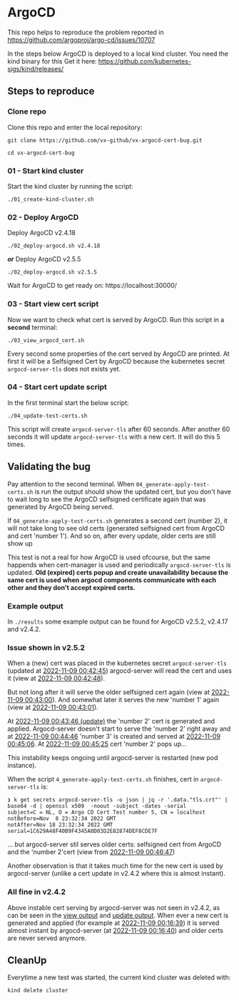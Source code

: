 # ArgoCD 

This repo helps to reproduce the problem reported in https://github.com/argoproj/argo-cd/issues/10707

In the steps below ArgoCD is deployed to a local kind cluster. You need the kind binary for this Get it here: https://github.com/kubernetes-sigs/kind/releases/

## Steps to reproduce

### Clone repo
Clone this repo and enter the local repository:
```
git clone https://github.com/vx-github/vx-argocd-cert-bug.git

cd vx-argocd-cert-bug
```

### 01 - Start kind cluster

Start the kind cluster by running the script:
```
./01_create-kind-cluster.sh
```

### 02 - Deploy ArgoCD
Deploy ArgoCD v2.4.18
```
./02_deploy-argocd.sh v2.4.18
```
***or***
Deploy ArgoCD v2.5.5
```
./02_deploy-argocd.sh v2.5.5
```

Wait for ArgoCD to get ready on: https://localhost:30000/

### 03 - Start view cert script
Now we want to check what cert is served by ArgoCD. Run this script in a **second** terminal:
```
./03_view_argocd_cert.sh
```
Every second some properties of the cert served by ArgoCD are printed. At first it will be a Selfsigned Cert by ArgoCD because the kubernetes secret `argocd-server-tls` does not exists yet.

### 04 - Start cert update script
In the first terminal start the below script:
```
./04_update-test-certs.sh
```
This script will create `argocd-server-tls` after 60 seconds. After another 60 seconds it will update `argocd-server-tls` with a new cert. It will do this 5 times.

## Validating the bug

Pay attention to the second terminal. When `04_generate-apply-test-certs.sh` is run the output should show the updated cert, but you don't have to wait long to see the ArgoCD selfsigned certificate again that was generated by ArgoCD being served.

If `04_generate-apply-test-certs.sh` generates a second cert (number 2), it will not take long to see old certs (generated selfsigned cert from ArgoCD and cert 'number 1'). And so on, after every update, older certs are still show up

This test is not a real for how ArgoCD is used ofcourse, but the same happends when cert-manager is used and periodically `argocd-server-tls` is updated. **Old (expired) certs popup and create unavailability because the same cert is used when argocd components communicate with each other and they don't accept expired certs.**

### Example output

In `./results` some example output can be found for ArgoCD v2.5.2, v2.4.17 and v2.4.2.

### Issue shown in v2.5.2
When a (new) cert was placed in the kubernetes secret `argocd-server-tls` (updated at [2022-11-09 00:42:45](./results/output-update-cert_argocd-v2.5.2.log)) argocd-server will read the cert and uses it (view at [2022-11-09 00:42:48](./results/output-view-cert_argocd-v2.5.2.log)). 

But not long after it will serve the older selfsigned cert again (view at [2022-11-09 00:43:00](./results/output-view-cert_argocd-v2.5.2.log)). And somewhat later it serves the new 'number 1' again (view at [2022-11-09 00:43:01](./results/output-view-cert_argocd-v2.5.2.log)). 

At [2022-11-09 00:43:46 (update)](./results/output-update-cert_argocd-v2.5.2.log) the 'number 2' cert is generated and applied. Argocd-server doesn't start to serve the 'number 2' right away and at [2022-11-09 00:44:46](./results/output-update-cert_argocd-v2.5.2.log) 'number 3' is created and served at [2022-11-09 00:45:06](./results/output-view-cert_argocd-v2.5.2.log). At [2022-11-09 00:45:25](./results/output-view-cert_argocd-v2.5.2.log)
cert 'number 2' pops up...

This instability keeps ongoing until argocd-server is restarted (new pod instance).

When the script `4_generate-apply-test-certs.sh` finishes, cert in `argocd-server-tls` is:
```
❯ k get secrets argocd-server-tls -o json | jq -r '.data."tls.crt"' | base64 -d | openssl x509  -noout -subject -dates -serial
subject=C = NL, O = Argo CD Cert Test number 5, CN = localhost
notBefore=Nov  8 23:32:34 2022 GMT
notAfter=Nov 18 23:32:34 2022 GMT
serial=1C629A48F40B9F4345A0D03D2E82874DEF8CDE7F
```
... but argocd-server stil serves older certs: selfsigned cert from ArgoCD and the 'number 2'cert (view from [2022-11-09 00:46:47](./results/output-view-cert_argocd-v2.5.2.log))

Another observation is that it takes much time for the new cert is used by argocd-server (unlike a cert update in v2.4.2 where this is almost instant).


### All fine in v2.4.2
Above instable cert serving by argocd-server was not seen in v2.4.2, as can be seen in the [view output](./results/output-view-cert_argocd-v2.4.2.log) and [update output](./results/output-update-cert_argocd-v2.4.2.log).
When ever a new cert is generated and applied (for example at [2022-11-09 00:16:39](./results/output-update-cert_argocd-v2.4.2.log)) it is served almost instant by argocd-server (at [2022-11-09 00:16:40](./results/output-view-cert_argocd-v2.4.2.log)) and older certs are never served anymore.

## CleanUp
Everytime a new test was started, the current kind cluster was deleted with:
```
kind delete cluster
```
